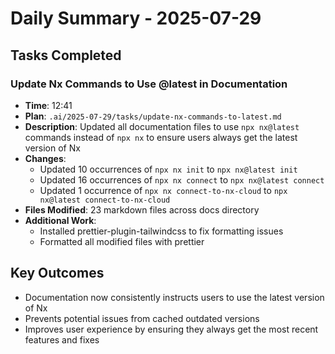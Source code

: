 # Daily Summary - 2025-07-29

## Tasks Completed

### Update Nx Commands to Use @latest in Documentation
- **Time**: 12:41
- **Plan**: `.ai/2025-07-29/tasks/update-nx-commands-to-latest.md`
- **Description**: Updated all documentation files to use `npx nx@latest` commands instead of `npx nx` to ensure users always get the latest version of Nx
- **Changes**:
  - Updated 10 occurrences of `npx nx init` to `npx nx@latest init`
  - Updated 16 occurrences of `npx nx connect` to `npx nx@latest connect`
  - Updated 1 occurrence of `npx nx connect-to-nx-cloud` to `npx nx@latest connect-to-nx-cloud`
- **Files Modified**: 23 markdown files across docs directory
- **Additional Work**: 
  - Installed prettier-plugin-tailwindcss to fix formatting issues
  - Formatted all modified files with prettier

## Key Outcomes
- Documentation now consistently instructs users to use the latest version of Nx
- Prevents potential issues from cached outdated versions
- Improves user experience by ensuring they always get the most recent features and fixes
